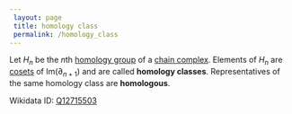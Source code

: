 ```yaml
---
 layout: page
 title: homology class
 permalink: /homology_class
---
```


Let $H_n$ be the $n$th [homology group](https://defsmath.github.io/DefsMath/homology_group) of a [chain complex](https://defsmath.github.io/DefsMath/chain_complex). Elements of $H_n$ are [cosets](https://defsmath.github.io/DefsMath/left_coset) of $\text{Im}(\partial_{n+1})$ and are called **homology classes**. Representatives of the same homology class are **homologous**.

Wikidata ID: [Q12715503](https://www.wikidata.org/wiki/Q12715503)